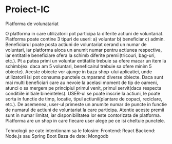 # Proiect-IC

Platforma de volunatariat

O platforma in care utilizatorii pot participa la diferite actiuni de voluntariat. Platforma poate contine 3 tipuri de useri:
a) voluntar 
b) beneficiar
c) admin.
Beneficiarul poate posta actiuni de voluntariat cerand un numar de voluntari, iar platforma aloca un anumit numar pentru actiunea respectiva, iar entitatile beneficiare ofera la schimb diferite premii(tricouri, bag-uri, etc.). Pt a putea primi un voluntar entitatile trebuie sa ofere macar un item la schimb(ex: daca am 5 voluntari, beneficairul trebuie sa ofere minim 5 obiecte). Aceste obiecte vor ajunge in baza shop-ului aplicatiei, unde utilizatorii isi pot consuma punctele cumparand diverse obiecte. Daca sunt mai multi beneficiari care au nevoie la acelasi moment de tip de oameni, atunci o sa mergem pe principiul primul venit, primul servit(daca respecta conditiile initiale bineinteles).
USER-ul se poate inscrie la actiuni, le poate sorta in functie de timp, locatie, tipul actiunii(plantare de copaci, reciclare, etc.). De asemenea, user-ul primeste un anumite numar de puncte in functie de numarul de actiuni de voluntariat la care participa. 
Atentie aceste premii sunt in numar limitat, iar disponibilitatea lor este contorizata de platforma.
Platforma are un shop in care fiecare user alege pe ce isi cheltuie punctele.


Tehnologii pe cate intentionam sa le folosim:
Frontend: React
Backend: Node.js sau Spring Boot
Baza de date: Mongodb
